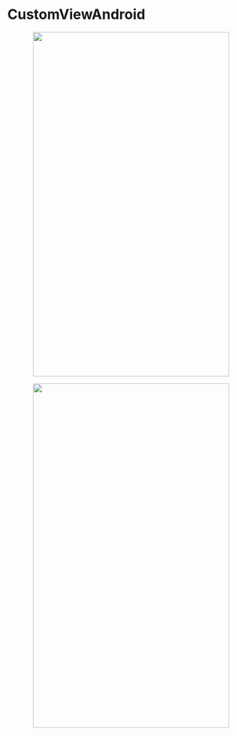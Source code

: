 # CustomViewAndroid
<p align="center">
  <img src='https://user-images.githubusercontent.com/23611258/40934782-8c250742-6853-11e8-82a4-103e58d7dfc7.png' height="700" width="400"/>
  </p>
  <p align="center">
  <img src='https://user-images.githubusercontent.com/23611258/40934787-90b817ea-6853-11e8-99b6-972cc33c2c67.png' height="700" width="400"/>
  </p>
